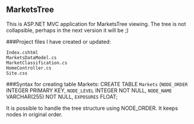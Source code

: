 ## MarketsTree

This is ASP.NET MVC application for MarketsTree viewing. The tree is not collapsible, perhaps in the next version it will be ;)

###Project files I have created or updated:
```
Index.cshtml
MarketsDataModel.cs
MarketClassification.cs
HomeController.cs
Site.css
```

###Syntax for creating table Markets:
CREATE TABLE `Markets` (`NODE_ORDER` INTEGER PRIMARY KEY, `NODE_LEVEL` INTEGER NOT NULL, `NODE_NAME` VARCHAR(255) NOT NULL, `EXPOSURES` FLOAT;

It is possible to handle the tree structure using NODE_ORDER. It keeps nodes in original order.

